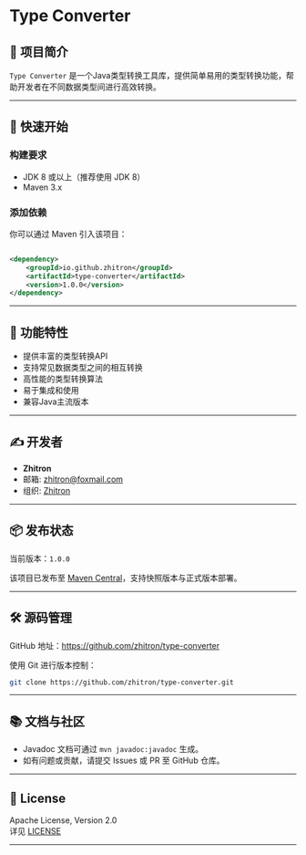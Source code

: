 # Type Converter

## 📄 项目简介

`Type Converter` 是一个Java类型转换工具库，提供简单易用的类型转换功能，帮助开发者在不同数据类型间进行高效转换。

---

## 🚀 快速开始

### 构建要求

- JDK 8 或以上（推荐使用 JDK 8）
- Maven 3.x

### 添加依赖

你可以通过 Maven 引入该项目：

```xml

<dependency>
    <groupId>io.github.zhitron</groupId>
    <artifactId>type-converter</artifactId>
    <version>1.0.0</version>
</dependency>
```

---

## 🧩 功能特性

- 提供丰富的类型转换API
- 支持常见数据类型之间的相互转换
- 高性能的类型转换算法
- 易于集成和使用
- 兼容Java主流版本

---

## ✍️ 开发者

- **Zhitron**
- 邮箱: zhitron@foxmail.com
- 组织: [Zhitron](https://github.com/zhitron)

---

## 📦 发布状态

当前版本：`1.0.0`

该项目已发布至 [Maven Central](https://search.maven.org/)，支持快照版本与正式版本部署。

---

## 🛠 源码管理

GitHub 地址：https://github.com/zhitron/type-converter

使用 Git 进行版本控制：

```bash
git clone https://github.com/zhitron/type-converter.git
```

---

## 📚 文档与社区

- Javadoc 文档可通过 `mvn javadoc:javadoc` 生成。
- 如有问题或贡献，请提交 Issues 或 PR 至 GitHub 仓库。

---

## 📎 License

Apache License, Version 2.0  
详见 [LICENSE](https://www.apache.org/licenses/LICENSE-2.0.txt)

---
